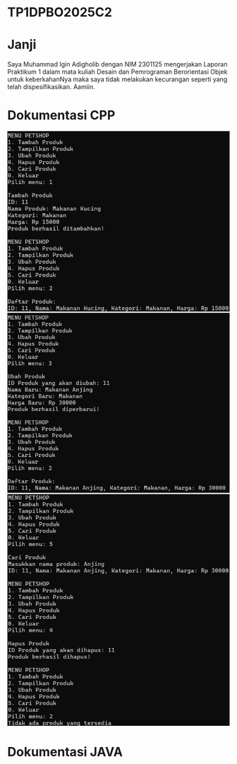# TP1DPBO2025C2

# Janji
Saya Muhammad Igin Adigholib dengan NIM 2301125 mengerjakan Laporan Praktikum 1 dalam mata kuliah Desain dan Pemrograman Berorientasi Objek untuk keberkahanNya maka saya tidak melakukan kecurangan seperti yang telah dispesifikasikan. Aamiin.

# Dokumentasi CPP
![Dokumentasi](CPP/Dokumentasi/1latmodul1.png)
![Dokumentasi](CPP/Dokumentasi/2latmodul1.png)
![Dokumentasi](CPP/Dokumentasi/3latmodul1.png)

# Dokumentasi JAVA

